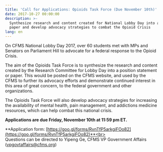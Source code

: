 ```yaml
---
title: 'Call for Applications: Opioids Task Force (Due November 10th)'
date: 2017-10-27 00:00:00
description: >-
  Synthesize research and content created for National Lobby Day into a position
  paper and develop advocacy strategies to combat the Opioid Crisis
lang: en
---
```



On CFMS National Lobby Day 2017, over 60 students met with MPs and Senators on Parliament Hill to advocate for a federal response to the Opioid Crisis.

The aim of the Opioids Task Force is to synthesize the research and content created by the Research Committee for Lobby Day into a position statement or paper. This would be posted on the CFMS website, and used by the CFMS to further its advocacy efforts and demonstrate continued interest in this area of great concern, to the federal government and other organizations.

The Opioids Task Force will also develop advocacy strategies for increasing the availability of mental health, pain management, and addictions medicine resources, which can help combat this national crisis.

**Applications are due Friday, November 10th at 11:59 pm ET.**

**Application form: [https://goo.gl/forms/RvnTfP5arkgiFOo82](https://goo.gl/forms/RvnTfP5arkgiFOo82)**<br><br>Questions can be directed to Yipeng Ge, CFMS VP Government Affairs ([vpgovtaffairs@cfms.org](javascript:void(location.href='mailto:'+String.fromCharCode(118,112,103,111,118,116,97,102,102,97,105,114,115,64,99,102,109,115,46,111,114,103))))